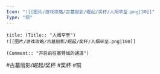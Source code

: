 ```yaml
---
Icon: "![[图片/游戏攻略/古墓丽影/崛起/奖杯/人烟罕至.png|30]]"
Type: "铜"
---
```

```ad-common-bronze-trophy
title: (Title:: "人烟罕至")
![[图片/游戏攻略/古墓丽影/崛起/奖杯/人烟罕至.png|100]]

(Comment:: "开启前往基特城的通道")
```

#古墓丽影/崛起/奖杯 #奖杯 #铜
